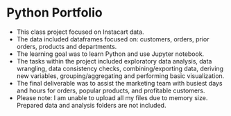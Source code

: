 # Python Portfolio
- This class project focused on Instacart data.
- The data included dataframes focused on: customers, orders, prior orders, products and departments.
- The learning goal was to learn Python and use Jupyter notebook.
- The tasks within the project included exploratory data analysis, data wrangling, data consistency checks, combining/exporting data, deriving new variables, grouping/aggregating and performing basic visualization.
- The final deliverable was to assist the marketing team with busiest days and hours for orders, popular products, and profitable customers.
- Please note: I am unable to upload all my files due to memory size. Prepared data and analysis folders are not included.
